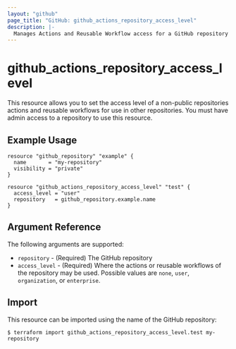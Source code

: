```yaml
---
layout: "github"
page_title: "GitHub: github_actions_repository_access_level"
description: |-
  Manages Actions and Reusable Workflow access for a GitHub repository
---
```


# github_actions_repository_access_level

This resource allows you to set the access level of a non-public repositories actions and reusable workflows for use in other repositories.
You must have admin access to a repository to use this resource.

## Example Usage

```hcl
resource "github_repository" "example" {
  name       = "my-repository"
  visibility = "private"
}

resource "github_actions_repository_access_level" "test" {
  access_level = "user"
  repository   = github_repository.example.name
}
```

## Argument Reference

The following arguments are supported:

* `repository`   - (Required) The GitHub repository
* `access_level` - (Required) Where the actions or reusable workflows of the repository may be used. Possible values are `none`, `user`, `organization`, or `enterprise`. 

## Import

This resource can be imported using the name of the GitHub repository:

```
$ terraform import github_actions_repository_access_level.test my-repository
```
